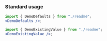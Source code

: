 ### Standard usage

```jsx harmony
import { DemoDefaults } from "./readme";
<DemoDefaults />;
```

```jsx harmony
import { DemoExistingValue } from "./readme";
<DemoExistingValue />;
```
